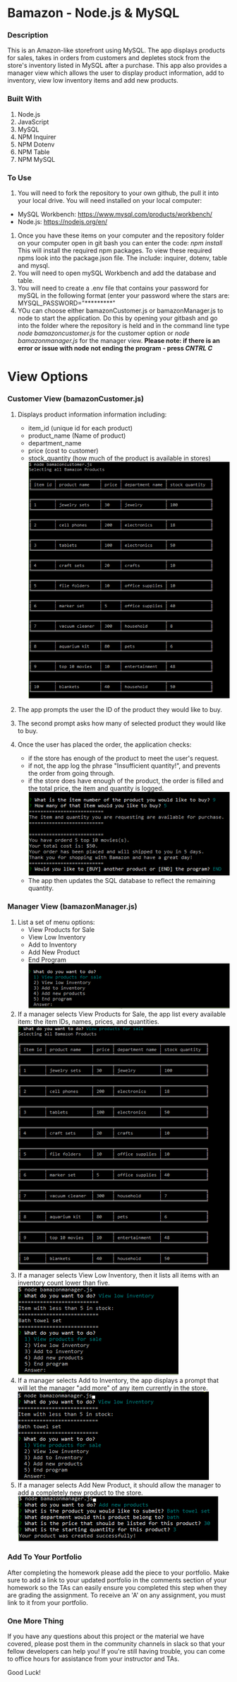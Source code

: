 # Bamazon - Node.js & MySQL

### Description
This is an Amazon-like storefront using MySQL. The app displays products for sales, takes in orders from customers and depletes stock from the store's inventory listed in MySQL after a purchase. This app also provides a manager view which allows the user to display product information, add to inventory, view low inventory items and add new products.

### Built With
1. Node.js
1. JavaScript
1. MySQL
1. NPM Inquirer
1. NPM Dotenv
1. NPM Table
1. NPM MySQL

### To Use
1. You will need to fork the repository to your own github, the pull it into your local drive. You will need installed on your local computer:
* MySQL Workbench: https://www.mysql.com/products/workbench/
* Node.js: https://nodejs.org/en/
1. Once you have these items on your computer and the repository folder on your computer open in git bash you can enter the code: _npm install_ 
This will install the required npm packages. To view these required npms look into the package.json file. The include: inquirer, dotenv, table and mysql. 
1. You will need to open mySQL Workbench and add the database and table.
1. You will need to create a .env file that contains your password for mySQL in the following format (enter your password where the stars are:
MYSQL_PASSWORD="*********"
1. YOu can choose either bamazonCustomer.js or bamazonManager.js to node to start the application. Do this by opening your gitbash and go into the folder where the repository is held and in the command line type _node bamazoncustomer.js_ for the customer option or _node bamazonmanager.js_ for the manager view. 
__Please note: if there is an error or issue with node not ending the program - press *CNTRL C*__


# View Options

### Customer View (bamazonCustomer.js)
1. Displays product information information including:
	* item_id (unique id for each product)
	* product_name (Name of product)
	* department_name
	* price (cost to customer)
	* stock_quantity (how much of the product is available in stores)
	![Product Table](/images/displayproducts.png)

1. The app prompts the user the ID of the product they would like to buy.
1. The second prompt asks how many of selected product they would like to buy.
1. Once the user has placed the order, the application checks:
	* if the store has enough of the product to meet the user's request.
	* if not, the app log the phrase "Insufficient quantity!", and prevents the order from going through.
	* if the store does have enough of the product, the order is filled and the total price, the item and quantity is logged.
	![Creating An Order](/images/order.png)
	* The app then updates the SQL database to reflect the remaining quantity.
	

### Manager View (bamazonManager.js)
1. List a set of menu options:
	* View Products for Sale
	* View Low Inventory
	* Add to Inventory
	* Add New Product
	* End Program
	![Manager Menu](./images/managermenu.png)
1. If a manager selects View Products for Sale, the app list every available item: the item IDs, names, prices, and quantities.
![Display Order](./images/displayproductsmanager.png)
1. If a manager selects View Low Inventory, then it lists all items with an inventory count lower than five.
![View Low Inventory](./images/viewlowinventory.png)
1. If a manager selects Add to Inventory, the app displays a prompt that will let the manager "add more" of any item currently in the store.
![Add to Inventory](./images/addtoinventory.png)
1. If a manager selects Add New Product, it should allow the manager to add a completely new product to the store.
![Add New Product](./images/addnewproduct.png)


### Add To Your Portfolio
After completing the homework please add the piece to your portfolio. Make sure to add a link to your updated portfolio in the comments section of your homework so the TAs can easily ensure you completed this step when they are grading the assignment. To receive an 'A' on any assignment, you must link to it from your portfolio.

### One More Thing
If you have any questions about this project or the material we have covered, please post them in the community channels in slack so that your fellow developers can help you! If you're still having trouble, you can come to office hours for assistance from your instructor and TAs.

Good Luck!